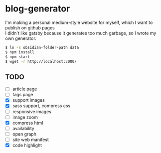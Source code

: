 # blog-generator

I'm making a personal medium-style website for myself, which I want to publish on github pages  
I didn't like gatsby because it generates too much garbage, so I wrote my own generator.

```bash
$ ln -s obsidian-folder-path data
$ npm install
$ npm start
$ wget -r http://localhost:3000/
```

## TODO
- [ ] article page
- [ ] tags page
- [x] support images
- [x] sass support, compress css  
- [ ] responsive images
- [ ] image zoom
- [x] compress html
- [ ] availability
- [ ] open graph
- [ ] site web manifest
- [x] code highlight